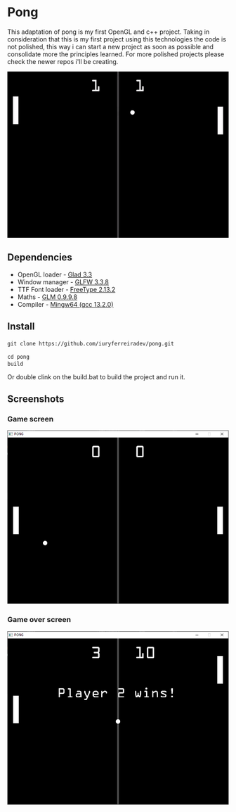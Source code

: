 # Pong

This adaptation of pong is my first OpenGL and c++ project. Taking in consideration
that this is my first project using this technologies the code is not polished,
this way i can start a new project as soon as possible and consolidate more the
principles learned. For more polished projects please check the newer repos i'll
be creating.  

![pong_gif_01](gifs/pong_01.gif)

## Dependencies

- OpenGL loader - [Glad 3.3](https://glad.dav1d.de/)
- Window manager - [GLFW 3.3.8](https://www.glfw.org/)
- TTF Font loader - [FreeType 2.13.2](https://github.com/ubawurinna/freetype-windows-binaries)
- Maths - [GLM 0.9.9.8](https://github.com/g-truc/glm)
- Compiler - [Mingw64 (gcc 13.2.0)](https://winlibs.com/)

## Install

```
git clone https://github.com/iuryferreiradev/pong.git
```

```
cd pong
build
```

Or double clink on the build.bat to build the project and run it.

## Screenshots

### Game screen
![pong_01](screenshots/pong_01.png)

### Game over screen
![pong_02](screenshots/pong_02.png)